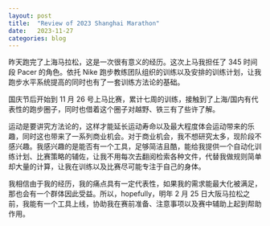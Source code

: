 ```yaml
---
layout: post
title:  "Review of 2023 Shanghai Marathon"
date:   2023-11-27
categories: blog
---
```


昨天跑完了上海马拉松，这是一次很有意义的经历。这次上马我担任了 345 时间段 Pacer 的角色。依托 Nike 跑步教练团队组织的训练以及安排的训练计划，让我跑步水平系统提高的同时也有了一套训练方法论的基础。

国庆节后开始到 11 月 26 号上马比赛，累计七周的训练，接触到了上海/国内有代表性的跑步圈子，同时也借着这个圈子对越野、铁三有了些许了解。

运动是要讲究方法论的，这样才能延长运动寿命以及最大程度体会运动带来的乐趣，同时这也带来了一系列商业机会。对于商业机会，我不想研究太多，现阶段不感兴趣。我感兴趣的是能否有一个工具，足够简洁且酷，能给我提供一个自动化训练计划、比赛策略的辅佐，让我不用每次去翻阅检索各种文件，代替我做规则简单却大量的计算，让我在训练以及比赛尽可能专注于自己的身体。

我相信由于我的经历，我的痛点具有一定代表性，如果我的需求能最大化被满足，那也会有一个群体因此受益。所以，hopefully，明年 2 月 25 日大阪马拉松之前，我能有一个工具上线，协助我在赛前准备、注意事项以及赛中辅助上起到帮助作用。